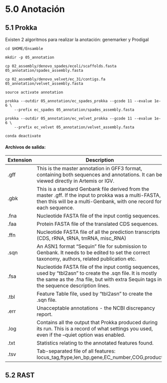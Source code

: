 
# 5.0 Anotación
## 5.1 Prokka

Existen 2 algoritmos para realizar la anotación: genemarker y Prodigal

```
cd $HOME/Ensamble

mkdir -p 05_annotation

cp 02_assembly/denovo_spades/ecoli/scaffolds.fasta 05_annotation/spades_assembly.fasta

cp 02_assembly/denovo_velvet/ec_31/contigs.fa 05_annotation/velvet_assembly.fasta

source activate annotation

prokka --outdir 05_annotation/ec_spades_prokka --gcode 11 --evalue 1e-6 \
    --prefix ec_spades 05_annotation/spades_assembly.fasta

prokka --outdir 05_annotation/ec_velvet_prokka --gcode 11 --evalue 1e-6 \
    --prefix ec_velvet 05_annotation/velvet_assembly.fasta

conda deactivate
```

#### Archivos de salida:

|Extension | Description |
| --- | --- |
|.gff	| This is the master annotation in GFF3 format, containing both sequences and annotations. It can be viewed directly in Artemis or IGV. |
|.gbk	| This is a standard Genbank file derived from the master .gff. If the input to prokka was a multi-FASTA, then this will be a multi-Genbank, with one record for each sequence. |
|.fna |	Nucleotide FASTA file of the input contig sequences. |
|.faa	| Protein FASTA file of the translated CDS sequences. |
|.ffn	| Nucleotide FASTA file of all the prediction transcripts (CDS, rRNA, tRNA, tmRNA, misc_RNA) |
|.sqn	| An ASN1 format “Sequin” file for submission to Genbank. It needs to be edited to set the correct taxonomy, authors, related publication etc. |
|.fsa	| Nucleotide FASTA file of the input contig sequences, used by “tbl2asn” to create the .sqn file. It is mostly the same as the .fna file, but with extra Sequin tags in the sequence description lines. |
|.tbl	| Feature Table file, used by “tbl2asn” to create the .sqn file. |
|.err	| Unacceptable annotations - the NCBI discrepancy report. |
|.log	| Contains all the output that Prokka produced during its run. This is a record of what settings you used, even if the –quiet option was enabled. | 
|.txt	| Statistics relating to the annotated features found. |
|.tsv	| Tab-separated file of all features: locus_tag,ftype,len_bp,gene,EC_number,COG,product |

## 5.2 RAST
